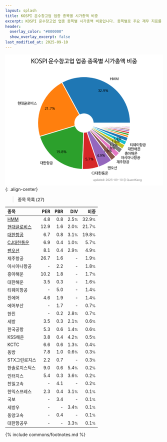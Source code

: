 ```yaml
---
layout: splash
title: KOSPI 운수창고업 업종 종목별 시가총액 비중
excerpt: KOSPI 운수창고업 업종 종목별 시가총액 비중입니다. 종목별로 주요 재무 지표를 함께 표시합니다.
header:
  overlay_color: "#800000"
  show_overlay_excerpt: false
last_modified_at: 2025-09-10
---
```



![KOSPI 운수창고업 업종 종목별 시가총액 비중](/stats/sector/images/kospi_업종_운수창고업_종목.png){: .align-center}


> **종목 목록 (27)**<a id="list"></a>

| **종목** | **PER** | **PBR** | **DIV** | **비중** |
| :------- | ------: | ------: | ------: | -------: |
| [HMM](/011200/) | 4.8 | 0.8 | 2.5<small>%</small> | 32.9<small>%</small> |
| [현대글로비스](/086280/) | 12.9 | 1.6 | 2.0<small>%</small> | 21.7<small>%</small> |
| [대한항공](/003490/) | 6.7 | 0.8 | 3.1<small>%</small> | 19.8<small>%</small> |
| [CJ대한통운](/000120/) | 6.9 | 0.4 | 1.0<small>%</small> | 5.7<small>%</small> |
| [팬오션](/028670/) | 8.1 | 0.4 | 2.9<small>%</small> | 4.9<small>%</small> |
| 제주항공 | 26.7 | 1.6 | - | 1.9<small>%</small> |
| 아시아나항공 | - | 2.2 | - | 1.8<small>%</small> |
| 흥아해운 | 10.2 | 1.8 | - | 1.7<small>%</small> |
| 대한해운 | 3.5 | 0.3 | - | 1.6<small>%</small> |
| 티웨이항공 | - | 5.0 | - | 1.4<small>%</small> |
| 진에어 | 4.6 | 1.9 | - | 1.4<small>%</small> |
| 에어부산 | - | 1.7 | - | 0.7<small>%</small> |
| 한진 | - | 0.2 | 2.8<small>%</small> | 0.7<small>%</small> |
| 세방 | 3.5 | 0.3 | 2.1<small>%</small> | 0.6<small>%</small> |
| 한국공항 | 5.3 | 0.6 | 1.4<small>%</small> | 0.6<small>%</small> |
| KSS해운 | 3.8 | 0.4 | 4.2<small>%</small> | 0.5<small>%</small> |
| KCTC | 6.6 | 0.6 | 1.3<small>%</small> | 0.4<small>%</small> |
| 동방 | 7.8 | 1.0 | 0.6<small>%</small> | 0.3<small>%</small> |
| STX그린로지스 | 2.2 | 0.7 | - | 0.3<small>%</small> |
| 한솔로지스틱스 | 9.0 | 0.6 | 5.4<small>%</small> | 0.2<small>%</small> |
| 인터지스 | 5.4 | 0.3 | 3.6<small>%</small> | 0.2<small>%</small> |
| 천일고속 | - | 4.1 | - | 0.2<small>%</small> |
| 한익스프레스 | 2.3 | 0.4 | 3.1<small>%</small> | 0.1<small>%</small> |
| 국보 | - | 3.4 | - | 0.1<small>%</small> |
| 세방우 | - | - | 3.4<small>%</small> | 0.1<small>%</small> |
| 동양고속 | - | 0.4 | - | 0.1<small>%</small> |
| 대한항공우 | - | - | 3.3<small>%</small> | 0.1<small>%</small> |

{% include commons/footnotes.md %}